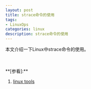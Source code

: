 ```yaml
---
layout: post
title: strace命令的使用
tags:
- LinuxOps
categories: linux
description: strace命令的使用
---
```


本文介绍一下Linux中strace命令的使用。

<!-- more -->








<br />
<br />
**[参看]:**

1. [linux tools](https://linuxtools-rst.readthedocs.io/zh_CN/latest/tool/readelf.html)

<br />
<br />
<br />





